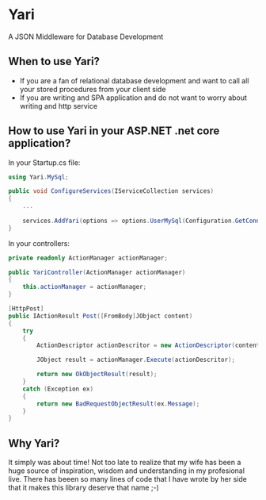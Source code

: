 # Yari
A JSON Middleware for Database Development

## When to use Yari?

* If you are a fan of relational database development and want to call all your stored procedures from your client side
* If you are writing and SPA application and do not want to worry about writing and http service

## How to use Yari in your ASP.NET .net core application?

In your Startup.cs file:

```csharp
using Yari.MySql;

public void ConfigureServices(IServiceCollection services)
{
    ...
    
    services.AddYari(options => options.UserMySql(Configuration.GetConnectionString("Default")));
}
```

In your controllers:

```csharp
private readonly ActionManager actionManager;

public YariController(ActionManager actionManager)
{
    this.actionManager = actionManager;
}

[HttpPost]
public IActionResult Post([FromBody]JObject content)
{
    try
    {
        ActionDescriptor actionDescritor = new ActionDescriptor(content);

        JObject result = actionManager.Execute(actionDescritor);

        return new OkObjectResult(result);
    }
    catch (Exception ex)
    {
        return new BadRequestObjectResult(ex.Message);
    }
}
```


## Why Yari?

It simply was about time! Not too late to realize that my wife has been a huge source of inspiration, wisdom and understanding in my profesional live. There has beeen so many lines of code that I have wrote by her side that it makes this library deserve that name ;-)



